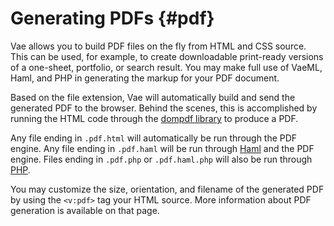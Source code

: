 # Generating PDFs {#pdf}

Vae allows you to build PDF files on the fly from HTML and CSS source.
This can be used, for example, to create downloadable print-ready
versions of a one-sheet, portfolio, or search result. You may make full
use of VaeML, Haml, and PHP in generating the markup for your PDF
document.

Based on the file extension, Vae will automatically build and send the
generated PDF to the browser. Behind the scenes, this is accomplished by
running the HTML code through the [dompdf
library](http://www.digitaljunkies.ca/dompdf/) to produce a PDF.

Any file ending in `.pdf.html` will automatically be run through the PDF
engine. Any file ending in `.pdf.haml` will be run through
[Haml](#haml_sass) and the PDF engine. Files ending in `.pdf.php` or
`.pdf.haml.php` will also be run through [PHP](#php_mysql).

You may customize the size, orientation, and filename of the generated
PDF by using the `<v:pdf>` tag your HTML source. More information about
PDF generation is available on that page.

